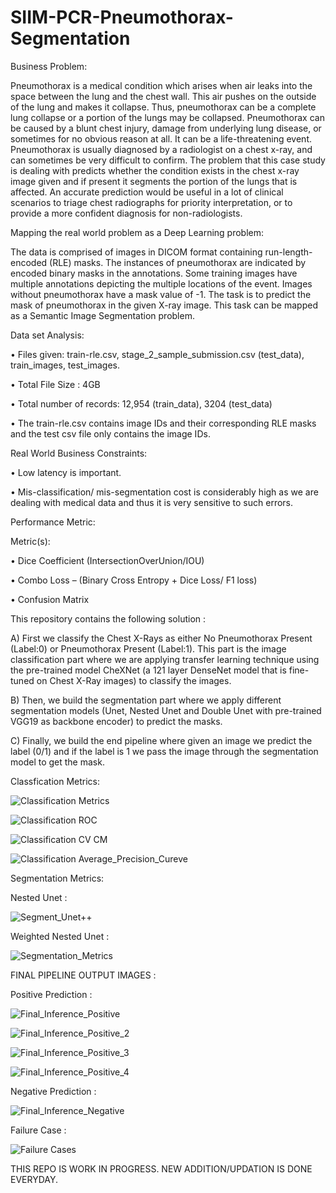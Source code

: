 # SIIM-PCR-Pneumothorax-Segmentation

Business Problem:

Pneumothorax is a medical condition which arises when air leaks into the space between the lung and the chest wall. This air pushes on the outside of the lung and makes it collapse. Thus, pneumothorax can be a complete lung collapse or a portion of the lungs may be collapsed. Pneumothorax can be caused by a blunt chest injury, damage from underlying lung disease, or sometimes for no obvious reason at all. It can be a life-threatening event.
Pneumothorax is usually diagnosed by a radiologist on a chest x-ray, and can sometimes be very difficult to confirm. The problem that this case study is dealing with predicts whether the condition exists in the chest x-ray image given and if present it segments the portion of the lungs that is affected. An accurate prediction would be useful in a lot of clinical scenarios to triage chest radiographs for priority interpretation, or to provide a more confident diagnosis for non-radiologists.

Mapping the real world problem as a Deep Learning problem:

The data is comprised of images in DICOM format containing run-length-encoded (RLE) masks. The instances of pneumothorax are indicated by encoded binary masks in the annotations. Some training images have multiple annotations depicting the multiple locations of the event. Images without pneumothorax have a mask value of -1. The task is to predict the mask of pneumothorax in the given X-ray image. This task can be mapped as a Semantic Image Segmentation problem.

Data set Analysis:

•	Files given:  train-rle.csv, stage_2_sample_submission.csv (test_data), train_images, test_images.

•	Total File Size : 4GB

•	Total number of records: 12,954 (train_data), 3204 (test_data)

•	The train-rle.csv contains image IDs and their corresponding RLE masks and the test csv file only contains the image IDs.

Real World Business Constraints: 

•	Low latency is important.

•	Mis-classification/ mis-segmentation cost is considerably high as we are dealing with medical data and thus it is very sensitive to such errors.

Performance Metric:

Metric(s):

•	Dice Coefficient  (IntersectionOverUnion/IOU)

•	Combo Loss – (Binary Cross Entropy + Dice Loss/ F1 loss)

•	Confusion Matrix

This repository contains the following solution :

A) First we classify the Chest X-Rays as either No Pneumothorax Present (Label:0) or Pneumothorax Present (Label:1). This part is the image classification part where we are applying transfer learning technique using the pre-trained model CheXNet (a 121 layer DenseNet model that is fine-tuned on Chest X-Ray images) to classify the images.

B) Then, we build the segmentation part where we apply different segmentation models (Unet, Nested Unet and Double Unet with pre-trained VGG19 as backbone encoder) to predict the masks.

C) Finally, we build the end pipeline where given an image we predict the label (0/1) and if the label is 1 we pass the image through the segmentation model to get the mask.

Classfication Metrics:

![Classification Metrics](https://user-images.githubusercontent.com/56768652/112884926-bac42e00-90ed-11eb-84f4-17b9424f8d7c.JPG)

![Classification ROC](https://user-images.githubusercontent.com/56768652/112884975-ca437700-90ed-11eb-86b7-a6535da10f6e.JPG)

![Classification CV CM](https://user-images.githubusercontent.com/56768652/112884991-cfa0c180-90ed-11eb-86ba-1483ff72cacd.JPG)

![Classification Average_Precision_Cureve](https://user-images.githubusercontent.com/56768652/112885011-d62f3900-90ed-11eb-94db-49188c926daf.JPG)

Segmentation Metrics:

Nested Unet :

![Segment_Unet++](https://user-images.githubusercontent.com/56768652/112885100-f232da80-90ed-11eb-8bd9-ee7380733d54.JPG)

Weighted Nested Unet :

![Segmentation_Metrics](https://user-images.githubusercontent.com/56768652/113031343-3684b000-91ac-11eb-9951-46a4e3fe2503.JPG)

FINAL PIPELINE OUTPUT IMAGES :

Positive Prediction :

![Final_Inference_Positive](https://user-images.githubusercontent.com/56768652/113337367-4f749900-9345-11eb-8b8a-b8088f3630a2.JPG)

![Final_Inference_Positive_2](https://user-images.githubusercontent.com/56768652/113337385-56031080-9345-11eb-84ce-0713d4039dea.JPG)

![Final_Inference_Positive_3](https://user-images.githubusercontent.com/56768652/113337684-c14ce280-9345-11eb-9e7b-7e91a96375e4.JPG)

![Final_Inference_Positive_4](https://user-images.githubusercontent.com/56768652/113337695-c447d300-9345-11eb-8cc5-6bdb104e1cd3.JPG)

Negative Prediction :

![Final_Inference_Negative](https://user-images.githubusercontent.com/56768652/113337752-d590df80-9345-11eb-9f44-d02f47df30e7.JPG)

Failure Case :

![Failure Cases](https://user-images.githubusercontent.com/56768652/113337777-dd508400-9345-11eb-893d-7535ef148490.JPG)


THIS REPO IS WORK IN PROGRESS. NEW ADDITION/UPDATION IS DONE EVERYDAY.
